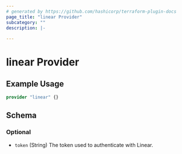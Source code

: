 ```yaml
---
# generated by https://github.com/hashicorp/terraform-plugin-docs
page_title: "linear Provider"
subcategory: ""
description: |-
  
---
```


# linear Provider



## Example Usage

```terraform
provider "linear" {}
```

<!-- schema generated by tfplugindocs -->
## Schema

### Optional

- `token` (String) The token used to authenticate with Linear.
